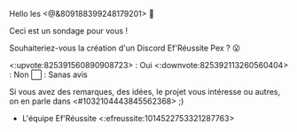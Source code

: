 Hello les <@&809188399248179201> :wave:

Ceci est un sondage pour vous !

Souhaiteriez-vous la création d'un Discord Ef'Réussite Pex ? 😮

<:upvote:825391560890908723> : Oui
<:downvote:825392113260560404> : Non
:white_large_square: : Sanas avis

Si vous avez des remarques, des idées, le projet vous intéresse ou autres, on en parle dans <#1032104443845562368> ;)

- L'équipe Ef'Réussite <:efreussite:1014522753321287763>
